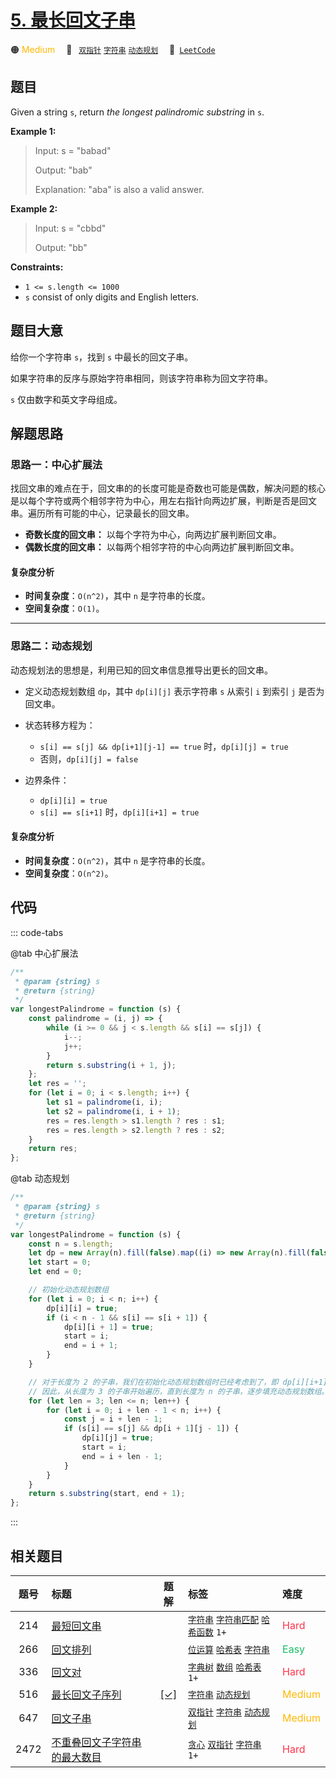 # [5. 最长回文子串](https://leetcode.com/problems/longest-palindromic-substring)

🟠 <font color=#ffb800>Medium</font>&emsp; 🔖&ensp; [`双指针`](/tag/two-pointers.md) [`字符串`](/tag/string.md) [`动态规划`](/tag/dynamic-programming.md)&emsp; 🔗&ensp;[`LeetCode`](https://leetcode.com/problems/longest-palindromic-substring)

## 题目

Given a string `s`, return _the longest_ _palindromic_ _substring_ in `s`.

**Example 1:**

> Input: s = "babad"
>
> Output: "bab"
>
> Explanation: "aba" is also a valid answer.

**Example 2:**

> Input: s = "cbbd"
>
> Output: "bb"

**Constraints:**

- `1 <= s.length <= 1000`
- `s` consist of only digits and English letters.

## 题目大意

给你一个字符串 `s`，找到 `s` 中最长的回文子串。

如果字符串的反序与原始字符串相同，则该字符串称为回文字符串。

`s` 仅由数字和英文字母组成。

## 解题思路

### 思路一：中心扩展法

找回文串的难点在于，回文串的的长度可能是奇数也可能是偶数，解决问题的核心是以每个字符或两个相邻字符为中心，用左右指针向两边扩展，判断是否是回文串。遍历所有可能的中心，记录最长的回文串。

- **奇数长度的回文串：**
  以每个字符为中心，向两边扩展判断回文串。
- **偶数长度的回文串：**
  以每两个相邻字符的中心向两边扩展判断回文串。

#### 复杂度分析

- **时间复杂度**：`O(n^2)`，其中 `n` 是字符串的长度。
- **空间复杂度**：`O(1)`。

---

### 思路二：动态规划

动态规划法的思想是，利用已知的回文串信息推导出更长的回文串。

- 定义动态规划数组 `dp`，其中 `dp[i][j]` 表示字符串 `s` 从索引 `i` 到索引 `j` 是否为回文串。
- 状态转移方程为：

  - `s[i] == s[j] && dp[i+1][j-1] == true` 时，`dp[i][j] = true`
  - 否则，`dp[i][j] = false`

- 边界条件：

  - `dp[i][i] = true`
  - `s[i] == s[i+1]` 时，`dp[i][i+1] = true`

#### 复杂度分析

- **时间复杂度**：`O(n^2)`，其中 `n` 是字符串的长度。
- **空间复杂度**：`O(n^2)`。

## 代码

::: code-tabs

@tab 中心扩展法

```javascript
/**
 * @param {string} s
 * @return {string}
 */
var longestPalindrome = function (s) {
	const palindrome = (i, j) => {
		while (i >= 0 && j < s.length && s[i] == s[j]) {
			i--;
			j++;
		}
		return s.substring(i + 1, j);
	};
	let res = '';
	for (let i = 0; i < s.length; i++) {
		let s1 = palindrome(i, i);
		let s2 = palindrome(i, i + 1);
		res = res.length > s1.length ? res : s1;
		res = res.length > s2.length ? res : s2;
	}
	return res;
};
```

@tab 动态规划

```javascript
/**
 * @param {string} s
 * @return {string}
 */
var longestPalindrome = function (s) {
	const n = s.length;
	let dp = new Array(n).fill(false).map((i) => new Array(n).fill(false));
	let start = 0;
	let end = 0;

	// 初始化动态规划数组
	for (let i = 0; i < n; i++) {
		dp[i][i] = true;
		if (i < n - 1 && s[i] == s[i + 1]) {
			dp[i][i + 1] = true;
			start = i;
			end = i + 1;
		}
	}

	// 对于长度为 2 的子串，我们在初始化动态规划数组时已经考虑到了，即 dp[i][i+1]。
	// 因此，从长度为 3 的子串开始遍历，直到长度为 n 的子串，逐步填充动态规划数组。
	for (let len = 3; len <= n; len++) {
		for (let i = 0; i + len - 1 < n; i++) {
			const j = i + len - 1;
			if (s[i] == s[j] && dp[i + 1][j - 1]) {
				dp[i][j] = true;
				start = i;
				end = i + len - 1;
			}
		}
	}
	return s.substring(start, end + 1);
};
```

:::

## 相关题目

<!-- prettier-ignore -->
| 题号 | 标题 | 题解 | 标签 | 难度 |
| :------: | :------ | :------: | :------ | :------ |
| 214 | [最短回文串](https://leetcode.com/problems/shortest-palindrome) |  |  [`字符串`](/tag/string.md) [`字符串匹配`](/tag/string-matching.md) [`哈希函数`](/tag/hash-function.md) `1+` | <font color=#ff334b>Hard</font> |
| 266 | [回文排列](https://leetcode.com/problems/palindrome-permutation) |  |  [`位运算`](/tag/bit-manipulation.md) [`哈希表`](/tag/hash-table.md) [`字符串`](/tag/string.md) | <font color=#15bd66>Easy</font> |
| 336 | [回文对](https://leetcode.com/problems/palindrome-pairs) |  |  [`字典树`](/tag/trie.md) [`数组`](/tag/array.md) [`哈希表`](/tag/hash-table.md) `1+` | <font color=#ff334b>Hard</font> |
| 516 | [最长回文子序列](https://leetcode.com/problems/longest-palindromic-subsequence) | [[✓]](/problem/0516.md) |  [`字符串`](/tag/string.md) [`动态规划`](/tag/dynamic-programming.md) | <font color=#ffb800>Medium</font> |
| 647 | [回文子串](https://leetcode.com/problems/palindromic-substrings) |  |  [`双指针`](/tag/two-pointers.md) [`字符串`](/tag/string.md) [`动态规划`](/tag/dynamic-programming.md) | <font color=#ffb800>Medium</font> |
| 2472 | [不重叠回文子字符串的最大数目](https://leetcode.com/problems/maximum-number-of-non-overlapping-palindrome-substrings) |  |  [`贪心`](/tag/greedy.md) [`双指针`](/tag/two-pointers.md) [`字符串`](/tag/string.md) `1+` | <font color=#ff334b>Hard</font> |